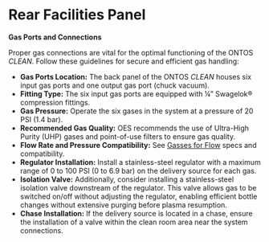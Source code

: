 # Rear Facilities Panel

**Gas Ports and Connections**

Proper gas connections are vital for the optimal functioning of the ONTOS _CLEAN_. Follow these guidelines for secure and efficient gas handling:

* **Gas Ports Location:** The back panel of the ONTOS _CLEAN_ houses six input gas ports and one output gas port (chuck vacuum).
* **Fitting Type:** The six input gas ports are equipped with ¼” Swagelok® compression fittings.
* **Gas Pressure:** Operate the six gases in the system at a pressure of 20 PSI (1.4 bar).
* **Recommended Gas Quality:** OES recommends the use of Ultra-High Purity (UHP) gases and point-of-use filters to ensure gas quality.
* **Flow Rate and Pressure Compatibility:** See [Gasses for Flow](gasses.md) specs and compatibility.&#x20;
* **Regulator Installation:** Install a stainless-steel regulator with a maximum range of 0 to 100 PSI (0 to 6.9 bar) on the delivery source for each gas.
* **Isolation Valve:** Additionally, consider installing a stainless-steel isolation valve downstream of the regulator. This valve allows gas to be switched on/off without adjusting the regulator, enabling efficient bottle changes without extensive purging before plasma resumption.
* **Chase Installation:** If the delivery source is located in a chase, ensure the installation of a valve within the clean room area near the system connections.


